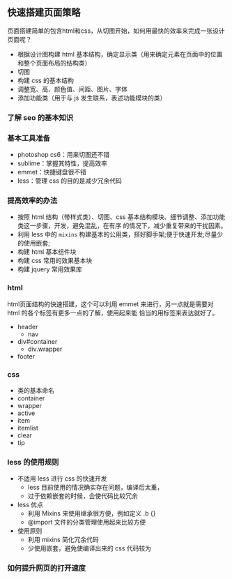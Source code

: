 ## 快速搭建页面策略
页面搭建简单的包含html和css，从切图开始，如何用最快的效率来完成一张设计页面呢？
- 根据设计图构建 html 基本结构，确定显示类（用来确定元素在页面中的位置和整个页面布局的结构类）
- 切图
- 构建 css 的基本结构
- 调整宽、高、颜色值、间距、图片、字体
- 添加功能类（用于与 js 发生联系，表述功能模块的类）


### 了解 seo 的基本知识



### 基本工具准备
- photoshop cs6：用来切图还不错
- sublime：掌握其特性，提高效率
- emmet：快捷键盘很不错
- less：管理 css 的目的是减少冗余代码


### 提高效率的办法
- 按照 html 结构（带样式类）、切图、css 基本结构模块、细节调整、添加功能类这一步骤，开发，避免混乱，在有序
的情况下，减少重复带来的干扰因素。
- 利用 less 中的 `mixins` 构建基本的公用类，搭好脚手架;便于快速开发;尽量少的使用嵌套;
- 构建 html 基本组件块
- 构建 css 常用的效果基本块
- 构建 jquery 常用效果库


### html
html页面结构的快速搭建，这个可以利用 emmet 来进行，另一点就是需要对 html 的各个标签有更多一点的了解，使用起来能
恰当的用标签来表达就好了。

- header
  - nav
- div#container
  - div.wrapper
- footer


### css
- 类的基本命名
- container
- wrapper
- active
- item
- itemlist
- clear
- tip


### less 的使用规则
- 不适用 less 进行 css 的快速开发
  - less 目前使用的情况确实存在问题，编译后太重，
  - 过于依赖嵌套的时候，会使代码比较冗余
- less 优点
  - 利用 Mixins 来使用继承很方便，例如定义 .b {}
  - @import 文件的分类管理使用起来比较方便
- 使用原则
  - 利用 mixins 简化冗余代码
  - 少使用嵌套，避免使编译出来的 css 代码较为


### 如何提升网页的打开速度